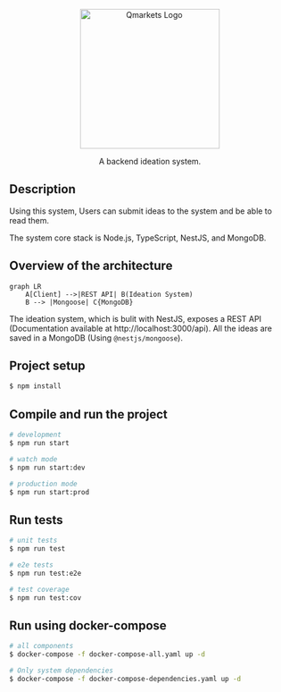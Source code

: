 <p align="center">
  <a href="http://https://www.qmarkets.net//" target="blank"><img src="https://bunny-wp-pullzone-vc58xnkt9j.b-cdn.net/wp-content/uploads/2023/01/Qmarkets-logo.png" width="250" alt="Qmarkets Logo" /></a>
</p>

  <p align="center">A backend ideation system.</p>
    <p align="center">

## Description

Using this system, Users can submit ideas to the system and be able to read them.

The system core stack is Node.js, TypeScript, NestJS, and MongoDB.

## Overview of the architecture

```mermaid
graph LR
    A[Client] -->|REST API| B(Ideation System)
    B --> |Mongoose| C{MongoDB}  
```

The ideation system, which is bulit with NestJS, exposes a REST API (Documentation available at http://localhost:3000/api).
All the ideas are saved in a MongoDB (Using `@nestjs/mongoose`).

## Project setup

```bash
$ npm install
```

## Compile and run the project

```bash
# development
$ npm run start

# watch mode
$ npm run start:dev

# production mode
$ npm run start:prod
```

## Run tests

```bash
# unit tests
$ npm run test

# e2e tests
$ npm run test:e2e

# test coverage
$ npm run test:cov
```

## Run using docker-compose
```bash
# all components
$ docker-compose -f docker-compose-all.yaml up -d

# Only system dependencies
$ docker-compose -f docker-compose-dependencies.yaml up -d
```
